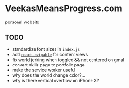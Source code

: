 # VeekasMeansProgress.com

personal website

## TODO

- standardize font sizes in `index.js`
- add [`react-swipable`](https://www.npmjs.com/package/react-swipeable) for content views
- fix world jerking when toggled && not centered on gmal
- convert skills page to portfolio page
- make the service worker useful
- why does the world change color?...
- why is there vertical overflow on iPhone X?
